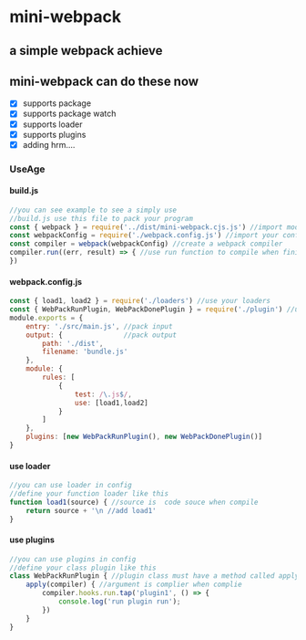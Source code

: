 # mini-webpack

## a simple webpack achieve

## mini-webpack can do these now
- [x] supports package
- [x] supports package watch
- [x] supports loader
- [x] supports plugins
- [x] adding hrm....
### UseAge
#### build.js
```js
//you can see example to see a simply use 
//build.js use this file to pack your program
const { webpack } = require('../dist/mini-webpack.cjs.js') //import module
const webpackConfig = require('./webpack.config.js') //import your config
const compiler = webpack(webpackConfig) //create a webpack compiler
compiler.run((err, result) => { //use run function to compile when finished will call callback
})
```
#### webpack.config.js
```js
const { load1, load2 } = require('./loaders') //use your loaders
const { WebPackRunPlugin, WebPackDonePlugin } = require('./plugin') //use your plugins
module.exports = {
    entry: './src/main.js', //pack input
    output: {               //pack output
        path: './dist',
        filename: 'bundle.js'
    },
    module: {
        rules: [
            {
                test: /\.js$/,
                use: [load1,load2]
            }
        ]
    },
    plugins: [new WebPackRunPlugin(), new WebPackDonePlugin()]
}
```
#### use loader
```js
//you can use loader in config
//define your function loader like this
function load1(source) { //source is  code souce when compile
    return source + '\n //add load1'
}
```
#### use plugins
```js
//you can use plugins in config
//define your class plugin like this
class WebPackRunPlugin { //plugin class must have a method called apply
    apply(compiler) { //argument is complier when complie
        compiler.hooks.run.tap('plugin1', () => {
            console.log('run plugin run');
        })
    }
}
```
